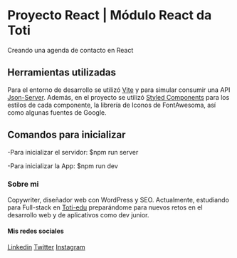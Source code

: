 # Proyecto React | Módulo React da Toti

Creando una agenda de contacto en React

## Herramientas utilizadas
Para el entorno de desarrollo se utilizó [Vite](https://vitejs.dev/) y para simular consumir una API [Json-Server](https://www.npmjs.com/package/json-server). Además, en el proyecto se utilizó [Styled Components](https://styled-components.com/) para los estilos de cada componente, la librería de Iconos de FontAwesoma, así como algunas fuentes de Google. 

## Comandos para inicializar 
-Para inicializar el servidor: $npm run server

-Para inicializar la App: $npm run dev


### Sobre mi

Copywriter, diseñador web con WordPress y SEO. Actualmente, estudiando para Full-stack en [Toti-edu](https://github.com/toti-edu) preparándome para nuevos retos en el desarrollo web y de aplicativos como dev junior. 

#### Mis redes sociales

[Linkedin](https://www.linkedin.com/in/humbertocolmenares/)
[Twitter](https://twitter.com/colmenareshr)
[Instagram](https://www.instagram.com/humbertocolmenares/)
